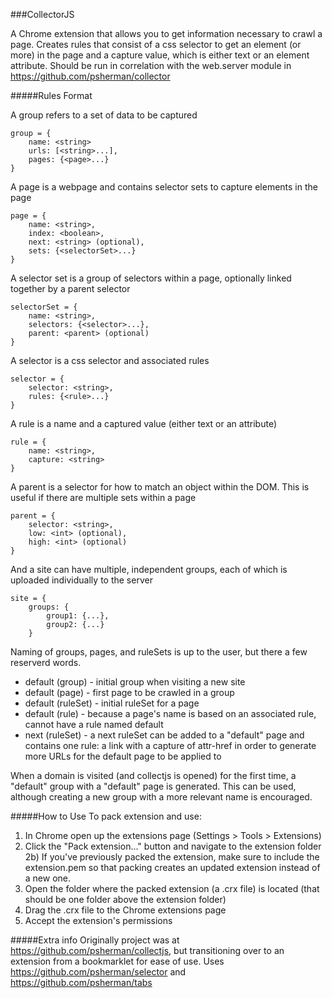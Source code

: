 ###CollectorJS

A Chrome extension that allows you to get information necessary to crawl a page. Creates rules that consist of a css selector to get an element (or more) in the page and a capture value, which is either text or an element attribute. Should be run in correlation with the web.server module in https://github.com/psherman/collector

#####Rules Format

A group refers to a set of data to be captured
    
    group = {
        name: <string>
        urls: [<string>...],
        pages: {<page>...}
    }

A page is a webpage and contains selector sets to capture elements in the page

    page = {
        name: <string>,
        index: <boolean>,
        next: <string> (optional),
        sets: {<selectorSet>...}
    }

A selector set is a group of selectors within a page, optionally linked together by a parent selector

    selectorSet = {
        name: <string>,
        selectors: {<selector>...},
        parent: <parent> (optional)
    }

A selector is a css selector and associated rules

    selector = {
        selector: <string>,
        rules: {<rule>...}
    }

A rule is a name and a captured value (either text or an attribute)

    rule = {
        name: <string>,
        capture: <string>
    }

A parent is a selector for how to match an object within the DOM. This is useful if there are multiple sets within a page

    parent = {
        selector: <string>,
        low: <int> (optional),
        high: <int> (optional)
    }

And a site can have multiple, independent groups, each of which is uploaded individually to the server

    site = {
        groups: {
            group1: {...},
            group2: {...}
        }

Naming of groups, pages, and ruleSets is up to the user, but there a few reserverd words.

* default (group) - initial group when visiting a new site
* default (page) - first page to be crawled in a group
* default (ruleSet) - initial ruleSet for a page
* default (rule) - because a page's name is based on an associated rule, cannot have a rule named default
* next (ruleSet) - a next ruleSet can be added to a "default" page and contains one rule: a link with a capture of attr-href in order to generate more URLs for the default page to be applied to

When a domain is visited (and collectjs is opened) for the first time, a "default" group with a "default" page is generated. This can be used, although creating a new group with a more relevant name is encouraged.

#####How to Use
To pack extension and use:
1) In Chrome open up the extensions page (Settings > Tools > Extensions)
2) Click the "Pack extension..." button and navigate to the extension folder
2b) If you've previously packed the extension, make sure to include the extension.pem so that packing creates an updated extension instead of a new one.
3) Open the folder where the packed extension (a .crx file) is located (that should be one folder above the extension folder)
4) Drag the .crx file to the Chrome extensions page
5) Accept the extension's permissions

#####Extra info
Originally project was at https://github.com/psherman/collectjs, but transitioning over to an extension from a bookmarklet for ease of use.
Uses https://github.com/psherman/selector and https://github.com/psherman/tabs
